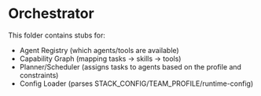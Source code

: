# Orchestrator

This folder contains stubs for:
- Agent Registry (which agents/tools are available)
- Capability Graph (mapping tasks → skills → tools)
- Planner/Scheduler (assigns tasks to agents based on the profile and constraints)
- Config Loader (parses STACK_CONFIG/TEAM_PROFILE/runtime-config)
